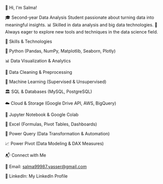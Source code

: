 👋 Hi, I'm Salma!

🎓 Second-year Data Analysis Student passionate about turning data into meaningful insights.
📊 Skilled in data analysis and big data technologies.
🚀 Always eager to explore new tools and techniques in the data science field.

🔧 Skills & Technologies

🐍 Python (Pandas, NumPy, Matplotlib, Seaborn, Plotly)

📊 Data Visualization & Analytics

🧹 Data Cleaning & Preprocessing

🤖 Machine Learning (Supervised & Unsupervised)

🏛 SQL & Databases (MySQL, PostgreSQL)

☁️ Cloud & Storage (Google Drive API, AWS, BigQuery)

📝 Jupyter Notebook & Google Colab

📑 Excel (Formulas, Pivot Tables, Dashboards)

🔄 Power Query (Data Transformation & Automation)

📈 Power Pivot (Data Modeling & DAX Measures)

📬 Connect with Me

📩 Email: salma99987.yasser@gmail.com

🔗 LinkedIn: My LinkedIn Profile

